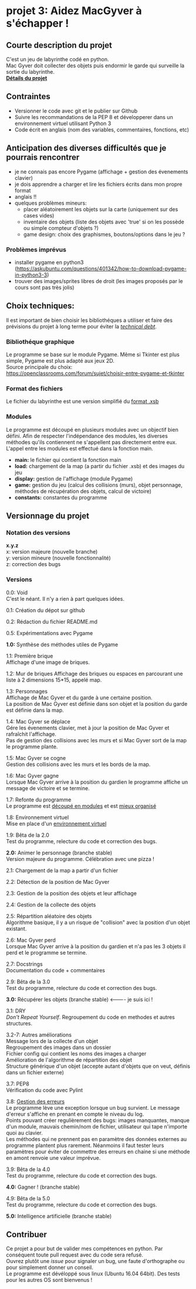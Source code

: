 # projet 3: Aidez MacGyver à s'échapper !

## Courte description du projet
C'est un jeu de labyrinthe codé en python.  
Mac Gyver doit collecter des objets puis endormir le garde qui surveille la sortie du labyrinthe.  
[**Détails du projet**](https://openclassrooms.com/projects/aidez-macgyver-a-sechapper)  

## Contraintes
- Versionner le code avec git et le publier sur Github  
- Suivre les recommandations de la PEP 8 et développerer dans un environnement virtuel utilisant Python 3  
- Code écrit en anglais (nom des variables, commentaires, fonctions, etc)

## Anticipation des diverses difficultés que je pourrais rencontrer  
- je ne connais pas encore Pygame (affichage + gestion des évenements clavier)  
- je dois apprendre a charger et lire les fichiers écrits dans mon propre format  
- anglais !!  
- quelques problèmes mineurs:  
  - placer aléatoirement les objets sur la carte (uniquement sur des cases vides)  
  - inventaire des objets (liste des objets avec 'true' si on les possède ou simple compteur d'objets ?)  
  - game design: choix des graphismes, boutons/options dans le jeu ?

### Problèmes imprévus
- installer pygame en python3 (https://askubuntu.com/questions/401342/how-to-download-pygame-in-python3-3)  
- trouver des images/sprites libres de droit (les images proposés par le cours sont pas très jolis)  

## Choix techniques:
Il est important de bien choisir les bibliothéques a utiliser et faire des prévisions du projet à long terme pour éviter la [*technical debt*](https://en.wikipedia.org/wiki/Technical_debt).  

### Bibliothéque graphique
Le programme se base sur le module Pygame. Même si Tkinter est plus simple, Pygame est plus adapté aux jeux 2D.  
Source principale du choix: https://openclassrooms.com/forum/sujet/choisir-entre-pygame-et-tkinter

### Format des fichiers
Le fichier du labyrinthe est une version simplifié du [format .xsb](https://fr.wikipedia.org/wiki/Sokoban)  

### Modules
Le programme est découpé en plusieurs modules avec un objectif bien défini. Afin de respecter l'indépendance des modules, les diverses méthodes qu'ils contiennent ne s'appellent pas directement entre eux. L'appel entre les modules est effectué dans la fonction main.  
- **main:** le fichier qui contient la fonction main
- **load:** chargement de la map (a partir du fichier .xsb) et des images du jeu
- **display:** gestion de l'affichage (module Pygame)  
- **game:** gestion du jeu (calcul des collisions (murs), objet personnage, méthodes de récupération des objets, calcul de victoire)  
- **constants:** constantes du programme

## Versionnage du projet
### Notation des versions
**x.y.z**  
x: version majeure (nouvelle branche)  
y: version mineure (nouvelle fonctionnalité)  
z: correction des bugs  

### Versions
0.0: Void  
C'est le néant. Il n'y a rien à part quelques idées.  

0.1: Création du dépot sur github  

0.2: Rédaction du fichier README.md  

0.5: Expérimentations avec Pygame  

**1.0:** Synthèse des méthodes utiles de Pygame  

1.1: Première brique  
Affichage d'une image de briques.  

1.2: Mur de briques
Affichage des briques ou espaces en parcourant une liste à 2 dimensions 15*15, appelé map.  

1.3: Personnages  
Affichage de Mac Gyver et du garde à une certaine position.  
La position de Mac Gyver est définie dans son objet et la position du garde est définie dans la map.  

1.4: Mac Gyver se déplace  
Gére les évenements clavier, met à jour la position de Mac Gyver et rafraîchit l'affichage.  
Pas de gestion des collisions avec les murs et si Mac Gyver sort de la map le programme plante.  

1.5: Mac Gyver se cogne  
Gestion des collisions avec les murs et les bords de la map.  

1.6: Mac Gyver gagne  
Lorsque Mac Gyver arrive à la position du gardien le programme affiche un message de victoire et se termine.  

1.7: Refonte du programme  
Le programme est [découpé en modules](https://openclassrooms.com/courses/manipulez-des-donnees-avec-python-1/organisez-un-projet-en-modules) et est [mieux organisé](https://openclassrooms.com/courses/manipulez-des-donnees-avec-python-1/organisez-un-script)  

1.8: Environnement virtuel  
Mise en place d'un [environnement virtuel](https://openclassrooms.com/courses/manipulez-des-donnees-avec-python-1/travaillez-dans-un-environnement-virtuel)  

1.9: Bêta de la 2.0  
Test du programme, relecture du code et correction des bugs.  

**2.0:** Animer le personnage (branche stable)  
Version majeure du programme. Célébration avec une pizza !  

2.1: Chargement de la map a partir d'un fichier  

2.2: Détection de la position de Mac Gyver  

2.3: Gestion de la position des objets et leur affichage  

2.4: Gestion de la collecte des objets  

2.5: Répartition aléatoire des objets  
Algorithme basique, il y a un risque de "collision" avec la position d'un objet existant.  

2.6: Mac Gyver perd  
Lorsque Mac Gyver arrive à la position du gardien et n'a pas les 3 objets il perd et le programme se termine.  

2.7: Docstrings  
Documentation du code + commentaires  

2.9: Bêta de la 3.0  
Test du programme, relecture du code et correction des bugs.  

**3.0:** Récupérer les objets (branche stable)    <---- je suis ici !  

3.1: DRY  
*Don't Repeat Yourself*. Regroupement du code en methodes et autres structures.  

3.2-7: Autres améliorations  
Message lors de la collecte d'un objet  
Regroupement des images dans un dossier  
Fichier config qui contient les noms des images a charger  
Amélioration de l'algorithme de répartition des objet  
Structure générique d'un objet (accepte autant d'objets que on veut, définis dans un fichier externe)  

3.7: PEP8  
Vérification du code avec Pylint  

3.8: [Gestion des erreurs](https://openclassrooms.com/courses/manipulez-des-donnees-avec-python-1/gerez-les-erreurs-et-les-bogues)  
Le programme lève une exception lorsque un bug survient. Le message d'erreur s'affiche en prenant en compte le niveau du log.  
Points pouvant créer regulièrement des bugs: images manquantes, manque d'un module, mauvais chemin/nom de fichier, utilisateur qui tape n'importe quoi au clavier.  
Les méthodes qui ne prennent pas en paramètre des données externes au programme plantent plus rarement. Néanmoins il faut tester leurs paramètres pour éviter de commettre des erreurs en chaine si une méthode en amont renvoie une valeur imprévue.  

3.9: Bêta de la 4.0  
Test du programme, relecture du code et correction des bugs.  

**4.0:** Gagner ! (branche stable)  

4.9: Bêta de la 5.0  
Test du programme, relecture du code et correction des bugs.  

**5.0:** Intelligence artificielle (branche stable)  

## Contribuer
Ce projet a pour but de valider mes compétences en python. Par conséquent toute pull request avec du code sera refusé.  
Ouvrez plutôt une *issue* pour signaler un bug, une faute d'orthographe ou pour simplement donner un conseil.  
Le programme est dévéloppé sous linux (Ubuntu 16.04 64bit). Des tests pour les autres OS sont bienvenus !
